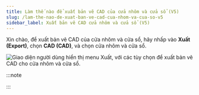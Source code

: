 ```yaml
---
title: Làm thế nào để xuất bản vẽ CAD của cửa nhôm và cửa sổ (V5)
slug: /lam-the-nao-de-xuat-ban-ve-cad-cua-nhom-va-cua-so-v5
sidebar_label: Xuất bản vẽ CAD cửa nhôm và cửa sổ (V5)
---
```


Xin chào, để xuất bản vẽ CAD của cửa nhôm và cửa sổ, hãy nhấp vào **Xuất (Export)**, chọn **CAD (CAD)**, và chọn cửa nhôm và cửa sổ.

![Giao diện người dùng hiển thị menu Xuất, với các tùy chọn để xuất bản vẽ CAD cho cửa nhôm và cửa sổ.](https://storage.googleapis.com/jegavn_kb/images/d86f97b6-9d39-480f-b5f2-4b8fa987b803.png)

:::note

:::